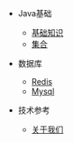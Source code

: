 - Java基础
  - [基础知识](java/Base.md)
  - [集合](java/Collection.md)

- 数据库
  - [Redis](database/Redis.md)
  - [Mysql](database/Mysql.md)

- 技术参考
  - [关于我们](about-us.md)

